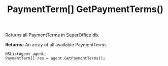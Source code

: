 ﻿---
uid: crmscript_ref_NSListAgent_GetPaymentTerms
title: PaymentTerm[] GetPaymentTerms()
intellisense: NSListAgent.GetPaymentTerms
keywords: NSListAgent, GetPaymentTerms
so.topic: reference
---

Returns all PaymentTerms in SuperOffice db.


**Returns:** An array of all available PaymentTerms

```crmscript
NSListAgent agent;
PaymentTerm[] res = agent.GetPaymentTerms();
```

